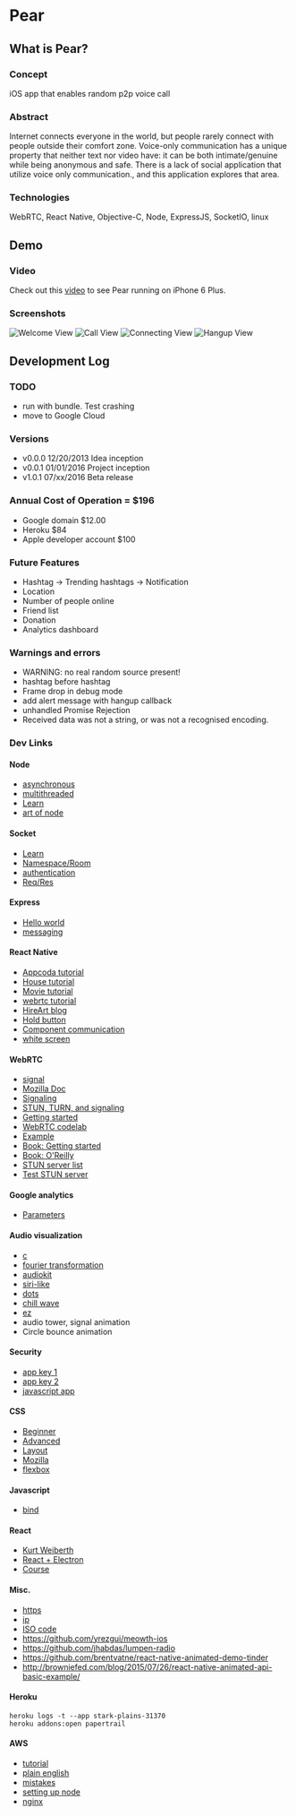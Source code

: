 # Pear

## What is Pear?
### Concept
iOS app that enables random p2p voice call
			
### Abstract
Internet connects everyone in the world, but people rarely connect with people outside their comfort zone. Voice-only communication has a unique property that neither text nor video have: it can be both intimate/genuine while being anonymous and safe. There is a lack of social application that utilize voice only communication., and this application explores that area.

### Technologies
WebRTC, React Native, Objective-C, Node, ExpressJS, SocketIO, linux

## Demo
### Video
Check out this [video](https://drive.google.com/file/d/0B-EgUiMokgCmamdiWDJqRnpwRm8/view?usp=sharing) to see Pear running on iPhone 6 Plus.

### Screenshots
![Welcome View](https://raw.githubusercontent.com/nullicorn/pear_ios/master/screenshots/welcome_view.png)
![Call View](https://raw.githubusercontent.com/nullicorn/pear_ios/master/screenshots/call_view.png)
![Connecting View](https://raw.githubusercontent.com/nullicorn/pear_ios/master/screenshots/connecting_view.png)
![Hangup View](https://raw.githubusercontent.com/nullicorn/pear_ios/master/screenshots/hangup_view.png)

## Development Log
### TODO
- run with bundle. Test crashing
- move to Google Cloud

### Versions
- v0.0.0 12/20/2013 Idea inception
- v0.0.1 01/01/2016 Project inception
- v1.0.1 07/xx/2016 Beta release

### Annual Cost of Operation = $196
- Google domain $12.00
- Heroku $84
- Apple developer account $100

### Future Features
- Hashtag -> Trending hashtags -> Notification
- Location
- Number of people online
- Friend list
- Donation
- Analytics dashboard

### Warnings and errors
- WARNING: no real random source present!
- hashtag before hashtag
- Frame drop in debug mode
- add alert message with hangup callback
- unhandled Promise Rejection
- Received data was not a string, or was not a recognised encoding.

### Dev Links
#### Node
- [asynchronous](https://www.quora.com/What-does-Node-js-mean-by-asynchronous-event-driven-framework)
- [multithreaded](http://softwareengineeringdaily.com/2015/08/02/how-does-node-js-work-asynchronously-without-multithreading/)
- [Learn](http://nodeschool.io/#workshoppers)
- [art of node](https://github.com/maxogden/art-of-node)

#### Socket
- [Learn](http://socket.io/get-started/chat/)
- [Namespace/Room](http://socket.io/docs/rooms-and-namespaces/#joining-and-leaving)
- [authentication](http://stackoverflow.com/questions/4743592/send-additional-data-on-socket-connection)
- [Req/Res](http://stackoverflow.com/questions/10058226/send-response-to-all-clients-except-sender-socket-io)

#### Express
- [Hello world](http://expressjs.com/en/starter/static-files.html)
- [messaging](http://blogs.msdn.com/b/cdndevs/archive/2014/09/19/a-chatroom-for-all-part-3-building-a-backend-with-node-mongo-and-socket-io.aspx)

#### React Native
- [Appcoda tutorial](http://www.appcoda.com/react-native-introduction/)
- [House tutorial](http://www.raywenderlich.com/99473/introducing-react-native-building-apps-javascript)
- [Movie tutorial](https://facebook.github.io/react-native/docs/tutorial.html#content)
- [webrtc tutorial](https://webrtchacks.com/reacting-to-react-native-for-native-webrtc-apps-alexey-aylarov/)
- [HireArt blog](http://code.hireart.com/2016/02/24/react-native-ios-app/)
- [Hold button](http://browniefed.com/blog/2015/08/22/react-native-press-and-hold-button-actions/)
- [Component communication](http://ctheu.com/2015/02/12/how-to-communicate-between-react-components/)
- [white screen](http://stackoverflow.com/questions/34027270/ios-launch-screen-in-react-native)

#### WebRTC
- [signal](https://github.com/andyet/signalmaster)
- [Mozilla Doc](https://developer.mozilla.org/en-US/docs/Web/Guide/API/WebRTC)
- [Signaling](https://www.webrtc-experiment.com/docs/WebRTC-Signaling-Concepts.html)
- [STUN, TURN, and signaling](http://www.html5rocks.com/en/tutorials/webrtc/infrastructure/)
- [Getting started](http://www.html5rocks.com/en/tutorials/webrtc/basics/)
- [WebRTC codelab](https://bitbucket.org/webrtc/codelab)
- [Example](https://shanetully.com/2014/09/a-dead-simple-webrtc-example/)
- [Book: Getting started](http://www.amazon.com/Getting-Started-WebRTC-Rob-Manson/dp/1782166300/)
- [Book: O'Reilly](http://shop.oreilly.com/product/0636920030911.do)
- [STUN server list](https://gist.github.com/yetithefoot/7592580)
- [Test STUN server](https://webrtc.github.io/samples/src/content/peerconnection/trickle-ice/)

#### Google analytics
- [Parameters](https://developers.google.com/analytics/devguides/collection/protocol/v1/parameters)

#### Audio visualization
- [c](http://stackoverflow.com/questions/819953/how-to-start-writing-a-music-visualizer-in-c)
- [fourier transformation](http://www.relisoft.com/science/physics/sound.html)
- [audiokit](http://audiokit.io)
- [siri-like](https://github.com/CaffeinaLab/SiriWaveJS)
- [dots](http://codepen.io/renatocarvalho/pen/VvMNjN)
- [chill wave](http://codepen.io/winkerVSbecks/pen/EVJGVj)
- [ez](https://github.com/syedhali/EZAudio)
- audio tower, signal animation
- Circle bounce animation

#### Security
- [app key 1](http://stackoverflow.com/questions/14778429/secure-keys-in-ios-app-scenario-is-it-safe)
- [app key 2](http://www.splinter.com.au/2014/09/16/storing-secret-keys/)
- [javascript app](http://billpatrianakos.me/blog/2013/09/12/securing-api-keys-in-a-client-side-javascript-app/)

#### CSS
- [Beginner](http://learn.shayhowe.com/html-css/building-your-first-web-page/)
- [Advanced](http://learn.shayhowe.com/advanced-html-css/performance-organization/)
- [Layout](http://learnlayout.com)
- [Mozilla](https://developer.mozilla.org/en-US/Learn/CSS)
- [flexbox](https://css-tricks.com/snippets/css/a-guide-to-flexbox/)

#### Javascript
- [bind](https://www.youtube.com/watch?v=tMhJ4dXbmCM)

#### React
- [Kurt Weiberth](https://www.youtube.com/watch?v=fZKaq623y38)
- [React + Electron](https://medium.com/@Agro/developing-desktop-applications-with-electron-and-react-40d117d97564#.nneodagkh)
- [Course](http://courses.reactjsprogram.com/courses/reactjsfundamentals)

#### Misc.
- [https](https://gethttpsforfree.com)
- [ip](http://ipinfo.io)
- [ISO code](https://gist.github.com/maephisto/9228207)
- https://github.com/yrezgui/meowth-ios
- https://github.com/jhabdas/lumpen-radio
- https://github.com/brentvatne/react-native-animated-demo-tinder
- http://browniefed.com/blog/2015/07/26/react-native-animated-api-basic-example/

#### Heroku
```
heroku logs -t --app stark-plains-31370
heroku addons:open papertrail
```

#### AWS
- [tutorial](http://iconof.com/blog/how-to-install-setup-node-js-on-amazon-aws-ec2-complete-guide/)
- [plain english](https://www.expeditedssl.com/aws-in-plain-english)
- [mistakes](https://cloudonaut.io/5-aws-mistakes-you-should-avoid/)
- [setting up node](https://www.digitalocean.com/community/tutorials/how-to-set-up-a-node-js-application-for-production-on-ubuntu-14-04)
- [nginx](https://www.nginx.com/resources/admin-guide/reverse-proxy/)

